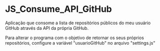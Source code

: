 # JS_Consume_API_GitHub

Aplicação que consome a lista de repositórios públicos do meu usuário GitHub através da API da própria GitHub.

Para alterar o programa com o objetivo de retornar os seus próprios repositórios, configure a variável "usuarioGitHub" no arquivo "settings.js"
